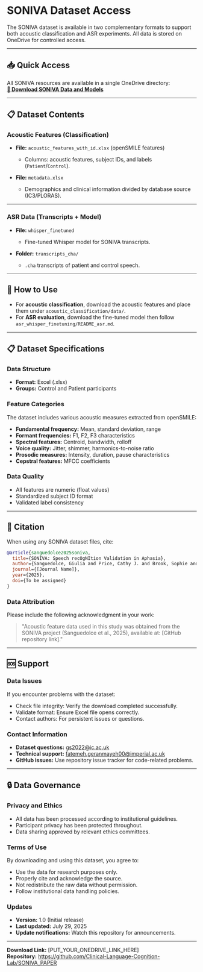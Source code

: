 # SONIVA Dataset Access

The SONIVA dataset is available in two complementary formats to support both acoustic classification and ASR experiments. All data is stored on OneDrive for controlled access.

---

## 📥 Quick Access

All SONIVA resources are available in a single OneDrive directory:  
**[🔗 Download SONIVA Data and Models](https://imperiallondon-my.sharepoint.com/shared?id=%2Fpersonal%2Ffg00%5Fic%5Fac%5Fuk%2FDocuments%2FSpeech%5FRecognition%5Fshared%2FSONIVA%2F%280%29%20SONIVA%5FFor%5FPublication%20%28GIULIA%29%2FSONIVA%5FPAPER&sortField=LinkFilename&isAscending=true)**

---

## 📋 Dataset Contents

### Acoustic Features (Classification)
- **File:** `acoustic_features_with_id.xlsx` (openSMILE features)
   - Columns: acoustic features, subject IDs, and labels (`Patient`/`Control`).

- **File:** `metadata.xlsx`
  - Demographics and clinical information divided by database source (IC3/PLORAS).

---

### ASR Data (Transcripts + Model)
- **File:** `whisper_finetuned`
  - Fine-tuned Whisper model for SONIVA transcripts.

- **Folder:** `transcripts_cha/`
  - `.cha` transcripts of patient and control speech.
---

## 🚀 How to Use
- For **acoustic classification**, download the acoustic features and place them under `acoustic_classification/data/`.
- For **ASR evaluation**, download the fine-tuned model then follow `asr_whisper_finetuning/README_asr.md`.
---

## 📋 Dataset Specifications

### Data Structure
- **Format:** Excel (.xlsx)
- **Groups:** Control and Patient participants
### Feature Categories
The dataset includes various acoustic measures extracted from openSMILE:
- **Fundamental frequency:** Mean, standard deviation, range
- **Formant frequencies:** F1, F2, F3 characteristics
- **Spectral features:** Centroid, bandwidth, rolloff
- **Voice quality:** Jitter, shimmer, harmonics-to-noise ratio
- **Prosodic measures:** Intensity, duration, pause characteristics
- **Cepstral features:** MFCC coefficients

### Data Quality
- All features are numeric (float values)
- Standardized subject ID format
- Validated label consistency

---
## 📝 Citation
When using any SONIVA dataset files, cite:
```bibtex
@article{sanguedolce2025soniva,
  title={SONIVA: Speech recOgNItion Validation in Aphasia},
  author={Sanguedolce, Giulia and Price, Cathy J. and Brook, Sophie and Gruia, Dragos C. and Parkinson, Niamh V. and Naylor, Patrick A. and Geranmayeh, Fatemeh},
  journal={[Journal Name]},
  year={2025},
  doi={To be assigned}
}
```

### Data Attribution
Please include the following acknowledgment in your work:
> "Acoustic feature data used in this study was obtained from the SONIVA project (Sanguedolce et al., 2025), available at: [GitHub repository link]."

---

## 🆘 Support

### Data Issues
If you encounter problems with the dataset:
- Check file integrity: Verify the download completed successfully.
- Validate format: Ensure Excel file opens correctly.
- Contact authors: For persistent issues or questions.

### Contact Information
- **Dataset questions:** gs2022@ic.ac.uk
- **Technical support:** fatemeh.geranmayeh00@imperial.ac.uk
- **GitHub issues:** Use repository issue tracker for code-related problems.

---

## 🔒 Data Governance

### Privacy and Ethics
- All data has been processed according to institutional guidelines.
- Participant privacy has been protected throughout.
- Data sharing approved by relevant ethics committees.

### Terms of Use
By downloading and using this dataset, you agree to:
- Use the data for research purposes only.
- Properly cite and acknowledge the source.
- Not redistribute the raw data without permission.
- Follow institutional data handling policies.

### Updates
- **Version:** 1.0 (Initial release)
- **Last updated:** July 29, 2025
- **Update notifications:** Watch this repository for announcements.

---

**Download Link:** [PUT_YOUR_ONEDRIVE_LINK_HERE]  
**Repository:** https://github.com/Clinical-Language-Cognition-Lab/SONIVA_PAPER
